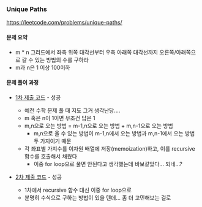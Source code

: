 ### Unique Paths
https://leetcode.com/problems/unique-paths/


#### 문제 요약
* m * n 그리드에서 좌측 위쪽 대각선부터 우측 아래쪽 대각선까지 오른쪽/아래쪽으로 갈 수 있는 방법의 수를 구하라
* m과 n은 1 이상 100이하

#### 문제 풀이 과정
* [1차 제출 코드](Solution1.java) - 성공
    * 예전 수학 문제 풀 때 지도 그거 생각난당....
    * m 혹은 n이 1이면 무조건 답은 1
    * m,n으로 오는 방법 = m-1,n으로 오는 방법 + m,n-1으로 오는 방법
        * m,n으로 올 수 있는 방법이 m-1,n에서 오는 방법과 m,n-1에서 오는 방법 두 가지이기 때문
    * 각 좌표별 가지수를 이차원 배열에 저장(memoization)하고, 이를 recursive 함수를 호출해서 채웠다
        * 이중 for loop으로 풀면 안된다고 생각했는데 바보같았다... 되네...?

* [2차 제출 코드](Solution2.java) - 성공
    * 1차에서 recursive 함수 대신 이중 for loop으로
    * 분명히 수식으로 구하는 방법이 있을 텐데... 좀 더 고민해보는 걸로